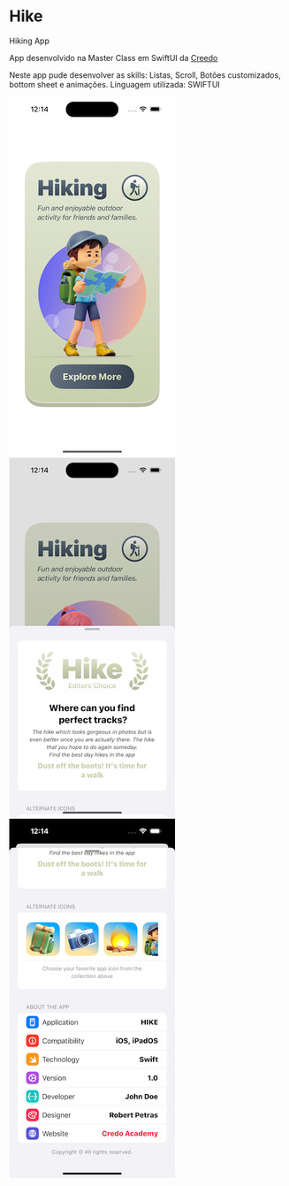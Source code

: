 # Hike
Hiking App

App desenvolvido na Master Class em SwiftUI da  [Creedo](https:\\creedo.academy)

Neste app pude desenvolver as skills: Listas, Scroll, Botões customizados, bottom sheet e animações.
Linguagem utilizada: SWIFTUI


![Descrição da imagem](Images/image1.png)
![Descrição da imagem](Images/image2.png)
![Descrição da imagem](Images/image3.png)